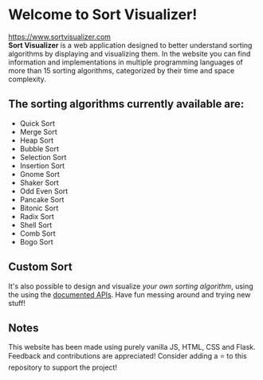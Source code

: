 # Welcome to Sort Visualizer!
https://www.sortvisualizer.com  
**Sort Visualizer** is a web application designed to better understand sorting algorithms by displaying and visualizing them.
In the website you can find information and implementations in multiple programming languages of more than 15 sorting algorithms, categorized by their time and space complexity.

## The sorting algorithms currently available are:
- Quick Sort
- Merge Sort
- Heap Sort
- Bubble Sort
- Selection Sort
- Insertion Sort
- Gnome Sort
- Shaker Sort
- Odd Even Sort
- Pancake Sort
- Bitonic Sort
- Radix Sort
- Shell Sort
- Comb Sort
- Bogo Sort

## Custom Sort
It's also possible to design and visualize *your own sorting algorithm*, using the using the [documented APIs](https://www.sortvisualizer.com/docs). Have fun messing around and trying new stuff!

## Notes
This website has been made using purely vanilla JS, HTML, CSS and Flask.
Feedback and contributions are appreciated!
Consider adding a :star: to this repository to support the project!
